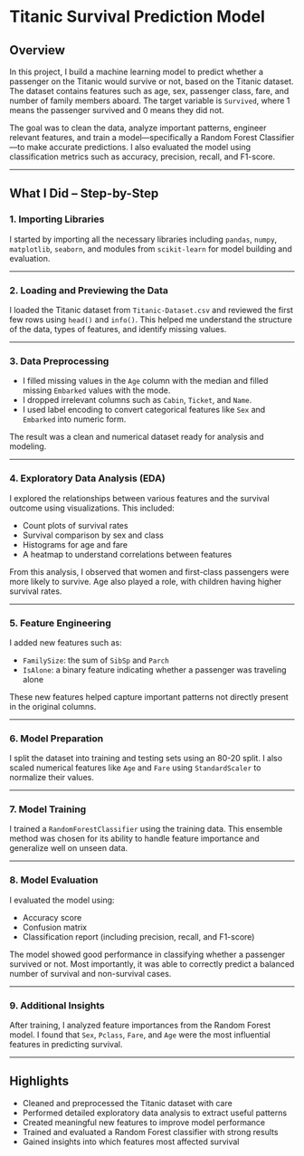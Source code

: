 
# Titanic Survival Prediction Model

## Overview

In this project, I build a machine learning model to predict whether a passenger on the Titanic would survive or not, based on the Titanic dataset. The dataset contains features such as age, sex, passenger class, fare, and number of family members aboard. The target variable is `Survived`, where 1 means the passenger survived and 0 means they did not.

The goal was to clean the data, analyze important patterns, engineer relevant features, and train a model—specifically a Random Forest Classifier—to make accurate predictions. I also evaluated the model using classification metrics such as accuracy, precision, recall, and F1-score.

---

## What I Did – Step-by-Step

### 1. Importing Libraries

I started by importing all the necessary libraries including `pandas`, `numpy`, `matplotlib`, `seaborn`, and modules from `scikit-learn` for model building and evaluation.

---

### 2. Loading and Previewing the Data

I loaded the Titanic dataset from `Titanic-Dataset.csv` and reviewed the first few rows using `head()` and `info()`. This helped me understand the structure of the data, types of features, and identify missing values.

---

### 3. Data Preprocessing

* I filled missing values in the `Age` column with the median and filled missing `Embarked` values with the mode.
* I dropped irrelevant columns such as `Cabin`, `Ticket`, and `Name`.
* I used label encoding to convert categorical features like `Sex` and `Embarked` into numeric form.

The result was a clean and numerical dataset ready for analysis and modeling.

---

### 4. Exploratory Data Analysis (EDA)

I explored the relationships between various features and the survival outcome using visualizations. This included:

* Count plots of survival rates
* Survival comparison by sex and class
* Histograms for age and fare
* A heatmap to understand correlations between features

From this analysis, I observed that women and first-class passengers were more likely to survive. Age also played a role, with children having higher survival rates.

---

### 5. Feature Engineering

I added new features such as:

* `FamilySize`: the sum of `SibSp` and `Parch`
* `IsAlone`: a binary feature indicating whether a passenger was traveling alone

These new features helped capture important patterns not directly present in the original columns.

---

### 6. Model Preparation

I split the dataset into training and testing sets using an 80-20 split. I also scaled numerical features like `Age` and `Fare` using `StandardScaler` to normalize their values.

---

### 7. Model Training

I trained a `RandomForestClassifier` using the training data. This ensemble method was chosen for its ability to handle feature importance and generalize well on unseen data.

---

### 8. Model Evaluation

I evaluated the model using:

* Accuracy score
* Confusion matrix
* Classification report (including precision, recall, and F1-score)

The model showed good performance in classifying whether a passenger survived or not. Most importantly, it was able to correctly predict a balanced number of survival and non-survival cases.

---

### 9. Additional Insights

After training, I analyzed feature importances from the Random Forest model. I found that `Sex`, `Pclass`, `Fare`, and `Age` were the most influential features in predicting survival.

---

## Highlights

* Cleaned and preprocessed the Titanic dataset with care
* Performed detailed exploratory data analysis to extract useful patterns
* Created meaningful new features to improve model performance
* Trained and evaluated a Random Forest classifier with strong results
* Gained insights into which features most affected survival


